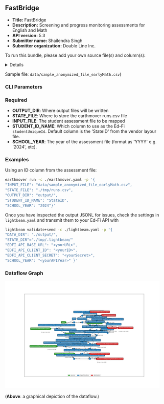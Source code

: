 ## FastBridge

* **Title:** FastBridge
* **Description:** Screening and progress monitoring assessments for English and Math
* **API version:** 5.3
* **Submitter name:** Shailendra Singh
* **Submitter organization:** Double Line Inc.

To run this bundle, please add your own source file(s) and column(s):
<details>
This template will work with vendor layout file structure. See the sample anonymized file.
</details>

Sample file: `data/sample_anonymized_file_earlyMath.csv`)

### CLI Parameters

### Required
- **OUTPUT_DIR**: Where output files will be written
- **STATE_FILE**: Where to store the earthmover runs.csv file
- **INPUT_FILE**: The student assessment file to be mapped
- **STUDENT_ID_NAME**: Which column to use as the Ed-Fi `studentUniqueId`. Default column is the 'StateID' from the vendor layour file.
- **SCHOOL_YEAR**: The year of the assessment file (format as 'YYYY' e.g. '2024', etc).

### Examples
Using an ID column from the assessment file:
```bash
earthmover run -c ./earthmover.yaml -p '{
"INPUT_FILE": "data/sample_anonymized_file_earlyMath.csv",
"STATE_FILE": "./tmp/runs.csv",
"OUTPUT_DIR": "output/",
"STUDENT_ID_NAME": "StateID",
"SCHOOL_YEAR": "2024"}'
```

Once you have inspected the output JSONL for issues, check the settings in `lightbeam.yaml` and transmit them to your Ed-Fi API with
```bash
lightbeam validate+send -c ./lightbeam.yaml -p '{
"DATA_DIR": "./output/",
"STATE_DIR"="./tmp/.lightbeam/"
"EDFI_API_BASE_URL": "<yourURL>",
"EDFI_API_CLIENT_ID": "<yourID>",
"EDFI_API_CLIENT_SECRET": "<yourSecret>",
"SCHOOL_YEAR": "<yourAPIYear>" }'
```
### Dataflow Graph

![DAG view of transformations](graph.png)

(**Above**: a graphical depiction of the dataflow.)